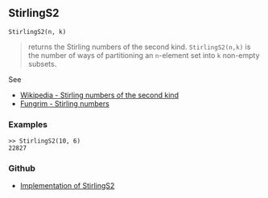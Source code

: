 ## StirlingS2

```
StirlingS2(n, k)
```

> returns the Stirling numbers of the second kind. `StirlingS2(n,k)` is the number of ways of partitioning an `n`-element set into `k` non-empty subsets.
 
See 
* [Wikipedia - Stirling numbers of the second kind](http://en.wikipedia.org/wiki/Stirling_numbers_of_the_second_kind)
* [Fungrim - Stirling numbers](http://fungrim.org/topic/Stirling_numbers/)

### Examples

```
>> StirlingS2(10, 6)
22827
```

### Github

* [Implementation of StirlingS2](https://github.com/axkr/symja_android_library/blob/master/symja_android_library/matheclipse-core/src/main/java/org/matheclipse/core/builtin/NumberTheory.java#L4880) 
